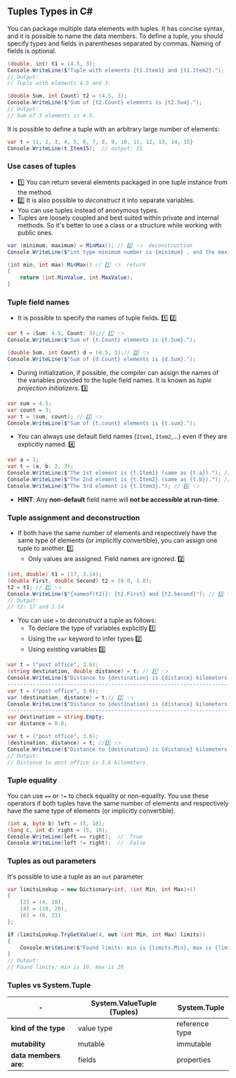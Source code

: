 ## Tuples Types in C#
You can package multiple data elements with tuples. It has concise syntax, and it is possible to name the data members.
To define a tuple, you should specify types and fields in parentheses separated by commas. Naming of fields is optional.


```csharp
(double, int) t1 = (4.5, 3);
Console.WriteLine($"Tuple with elements {t1.Item1} and {t1.Item2}.");
// Output:
// Tuple with elements 4.5 and 3.

(double Sum, int Count) t2 = (4.5, 3);
Console.WriteLine($"Sum of {t2.Count} elements is {t2.Sum}.");
// Output:
// Sum of 3 elements is 4.5.
```

It is possible to define a tuple with an arbitrary large number of elements:

```csharp
var t = (1, 2, 3, 4, 5, 6, 7, 8, 9, 10, 11, 12, 13, 14, 15}
Console.WriteLine(t.Item15);  // output: 15
```

### Use cases of tuples
- 1️⃣ You can return several elements packaged in one tuple instance from the method.
- 2️⃣ It is also possible to *deconstruct* it into separate variables.
- You can use tuples instead of anonymous types.
- Tuples are loosely coupled and best suited within private and internal methods. So it's better to use a class or a structure while working with public ones.

```csharp
var (minimum, maximum) = MinMax(); // 2️⃣ 👈  deconstruction
Console.WriteLine($"int type minimum number is {minimum} , and the maximum is {maximum}");

(int min, int max) MinMax() // 1️⃣ 👈  return
{
    return (int.MinValue, int.MaxValue);
}
```

### Tuple field names
- It is possible to specify the names of tuple fields. 1️⃣ 2️⃣

```csharp
var t = (Sum: 4.5, Count: 3);// 1️⃣ 👈
Console.WriteLine($"Sum of {t.Count} elements is {t.Sum}.");

(double Sum, int Count) d = (4.5, 3);// 2️⃣ 👈
Console.WriteLine($"Sum of {d.Count} elements is {d.Sum}.");
```

- During initialization, if possible, the compiler can assign the names of the variables provided to the tuple field names. It is known as *tuple projection initializers*. 3️⃣

``` csharp
var sum = 4.5;
var count = 3;
var t = (sum, count); // 3️⃣ 👈
Console.WriteLine($"Sum of {t.count} elements is {t.sum}.");
```

- You can always use default field names (`Item1`, `Item2`,...) even if they are explicitly named. 4️⃣

```csharp
var a = 1;
var t = (a, b: 2, 3);
Console.WriteLine($"The 1st element is {t.Item1} (same as {t.a})."); // 4️⃣ 👈
Console.WriteLine($"The 2nd element is {t.Item2} (same as {t.b})."); // 4️⃣ 👈
Console.WriteLine($"The 3rd element is {t.Item3}."); // 4️⃣ 👈
```

- **HINT**: Any **non-default** field name will **not be accessible at run-time**.

### Tuple assignment and deconstruction
- If both have the same number of elements and respectively have the same type of elements (or implicitly convertible), you can assign one tuple to another. 1️⃣
  - Only values are assigned. Field names are ignored. 2️⃣

```csharp
(int, double) t1 = (17, 3.14);
(double First, double Second) t2 = (0.0, 1.0);
t2 = t1; // 1️⃣ 👈
Console.WriteLine($"{nameof(t2)}: {t2.First} and {t2.Second}"); // 2️⃣ 👈
// Output:
// t2: 17 and 3.14
```

- You can use `=` to *deconstruct* a tuple as follows:
  - To declare the type of variables explicitly 1️⃣
  - Using the `var` keyword to infer types 2️⃣
  - Using existing variables 3️⃣

```csharp
var t = ("post office", 3.6);
(string destination, double distance) = t; // 1️⃣ 👈
Console.WriteLine($"Distance to {destination} is {distance} kilometers.");
-------------------------------------------------------------------------
var t = ("post office", 3.6);
var (destination, distance) = t;// 2️⃣ 👈
Console.WriteLine($"Distance to {destination} is {distance} kilometers.");
-------------------------------------------------------------------------
var destination = string.Empty;
var distance = 0.0;

var t = ("post office", 3.6);
(destination, distance) = t; //3️⃣ 👈
Console.WriteLine($"Distance to {destination} is {distance} kilometers.");
// Output:
// Distance to post office is 3.6 kilometers.
```

### Tuple equality
You can use `==` or `!=` to check equality or non-equality.
You use these operators if both tuples have the same number of elements and respectively have the same type of elements (or implicitly convertible).

```csharp
(int a, byte b) left = (5, 10);
(long c, int d) right = (5, 10);
Console.WriteLine(left == right);  //  True
Console.WriteLine(left != right);  //  False
```

### Tuples as out parameters
It's possible to use a tuple as an `out` parameter

```csharp
var limitsLookup = new Dictionary<int, (int Min, int Max)>()
{
    [2] = (4, 10),
    [4] = (10, 20),
    [6] = (0, 23)
};

if (limitsLookup.TryGetValue(4, out (int Min, int Max) limits))
{
    Console.WriteLine($"Found limits: min is {limits.Min}, max is {limits.Max}");
}
// Output:
// Found limits: min is 10, max is 20
```

### Tuples vs System.Tuple

-|System.ValueTuple (Tuples) |  System.Tuple
--|---|--
**kind of the type**|value type  | reference type  
**mutability**|mutable  |  immutable
**data members are:**|fields  |  properties
